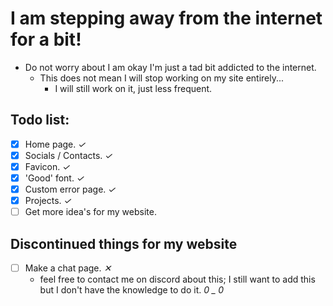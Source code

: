 
# I am stepping away from the internet for a bit!

* Do not worry about I am okay I'm just a tad bit addicted to the internet.
  * This does not mean I will stop working on my site entirely... 
    * I will still work on it, just less frequent.

## Todo list:

* [X] Home page. *✓*
* [x] Socials / Contacts. *✓*
* [x] Favicon.  *✓*
* [x] 'Good' font.  *✓*
* [x] Custom error page.  *✓*
* [X] Projects. *✓*
* [ ] Get more idea's for my website.

## Discontinued things for my website

* [ ] Make a chat page.  *✕*
  * feel free to contact me on discord about this; I still want to add this but I don't have the knowledge to do it. *0 _ 0*
